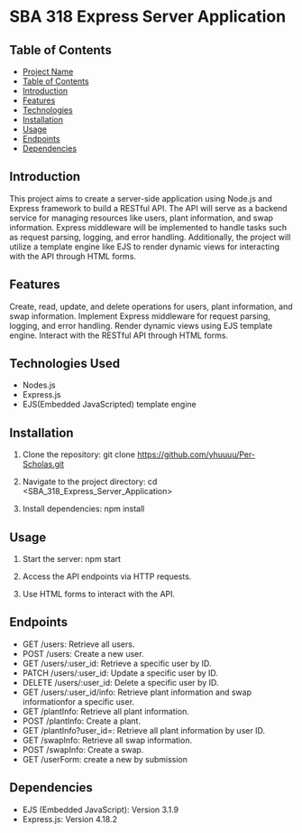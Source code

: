 # SBA 318 Express Server Application

## Table of Contents

  - [Project Name](#project-name)
  - [Table of Contents](#table-of-contents)
  - [Introduction](#introduction)
  - [Features](#features)
  - [Technologies](#technologies-used)
  - [Installation](#installation)
  - [Usage](#usage)
  - [Endpoints](#endpoints)
  - [Dependencies](#dependencies)


## Introduction

This project aims to create a server-side application using Node.js and Express framework to build a RESTful API. The API will serve as a backend service for managing resources like users, plant information, and swap information. Express middleware will be implemented to handle tasks such as request parsing, logging, and error handling. Additionally, the project will utilize a template engine like EJS to render dynamic views for interacting with the API through HTML forms.


## Features

Create, read, update, and delete operations for users, plant information, and swap information.
Implement Express middleware for request parsing, logging, and error handling.
Render dynamic views using EJS template engine.
Interact with the RESTful API through HTML forms.

## Technologies Used

* Nodes.js
* Express.js
* EJS(Embedded JavaScripted) template engine

## Installation

1. Clone the repository: git clone <https://github.com/yhuuuu/Per-Scholas.git>

2. Navigate to the project directory: cd <SBA_318_Express_Server_Application>

3. Install dependencies: npm install

## Usage

1. Start the server: npm start

2. Access the API endpoints via HTTP requests.

3. Use HTML forms to interact with the API.

## Endpoints
* GET /users: Retrieve all users.
* POST /users: Create a new user.
* GET /users/:user_id: Retrieve a specific user by ID.
* PATCH /users/:user_id: Update a specific user by ID.
* DELETE /users/:user_id: Delete a specific user by ID.
* GET /users/:user_id/info: Retrieve plant information and swap informationfor a specific user.
* GET /plantInfo: Retrieve all plant information.
* POST /plantInfo: Create a plant.
* GET /plantInfo?user_id=<VALUE>: Retrieve all plant information by user ID.
* GET /swapInfo: Retrieve all swap information.
* POST /swapInfo: Create a swap.
* GET /userForm: create a new by submission

## Dependencies

* EJS (Embedded JavaScript): Version 3.1.9
* Express.js: Version 4.18.2